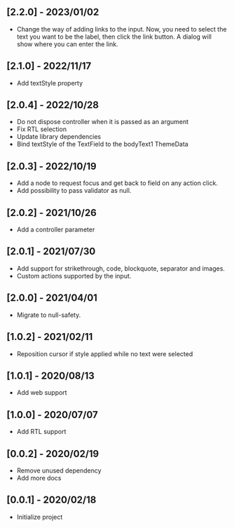 ## [2.2.0] - 2023/01/02

* Change the way of adding links to the input. Now, you need to select the text you want to be the label, then click the link button. 
A dialog will show where you can enter the link.

## [2.1.0] - 2022/11/17

* Add textStyle property

## [2.0.4] - 2022/10/28

* Do not dispose controller when it is passed as an argument
* Fix RTL selection
* Update library dependencies
* Bind textStyle of the TextField to the bodyText1 ThemeData

## [2.0.3] - 2022/10/19

* Add a node to request focus and get back to field on any action click.
* Add possibility to pass validator as null.

## [2.0.2] - 2021/10/26

* Add a controller parameter

## [2.0.1] - 2021/07/30

* Add support for strikethrough, code, blockquote, separator and images.
* Custom actions supported by the input.

## [2.0.0] - 2021/04/01

* Migrate to null-safety.

## [1.0.2] - 2021/02/11

* Reposition cursor if style applied while no text were selected

## [1.0.1] - 2020/08/13

* Add web support

## [1.0.0] - 2020/07/07

* Add RTL support

## [0.0.2] - 2020/02/19

* Remove unused dependency
* Add more docs

## [0.0.1] - 2020/02/18

* Initialize project

